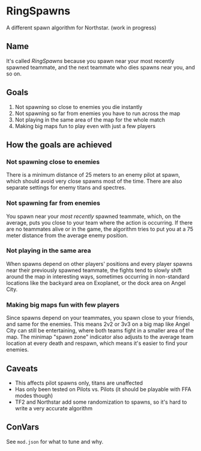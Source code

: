 RingSpawns
================================================================================

A different spawn algorithm for Northstar. (work in progress)

Name
--------------------------------------------------------------------------------

It's called _RingSpawns_ because you spawn near your most recently spawned
teammate, and the next teammate who dies spawns near you, and so on.

Goals
--------------------------------------------------------------------------------

 1. Not spawning so close to enemies you die instantly
 2. Not spawning so far from enemies you have to run across the map
 3. Not playing in the same area of the map for the whole match
 4. Making big maps fun to play even with just a few players

How the goals are achieved
--------------------------------------------------------------------------------

### Not spawning close to enemies

There is a minimum distance of 25 meters to an enemy pilot at spawn,
which should avoid very close spawns most of the time.
There are also separate settings for enemy titans and spectres.

### Not spawning far from enemies

You spawn near your _most recently_ spawned teammate, which,
on the average, puts you close to your team where the action is occurring.
If there are no teammates alive or in the game, the algorithm tries to put
you at a 75 meter distance from the average enemy position.

### Not playing in the same area

When spawns depend on other players' positions and every player spawns near
their previously spawned teammate, the fights tend to slowly shift around the
map in interesting ways, sometimes occurring in non-standard locations like
the backyard area on Exoplanet, or the dock area on Angel City.

### Making big maps fun with few players

Since spawns depend on your teammates, you spawn close to your friends, and
same for the enemies. This means 2v2 or 3v3 on a big map like Angel City
can still be entertaining, where both teams fight in a smaller area of the map.
The minimap "spawn zone" indicator also adjusts to the average team location at
every death and respawn, which means it's easier to find your enemies.

Caveats
--------------------------------------------------------------------------------

 * This affects pilot spawns only, titans are unaffected
 * Has only been tested on Pilots vs. Pilots (it should be playable with FFA modes though)
 * TF2 and Northstar add some randomization to spawns, so it's hard to write a very accurate algorithm

ConVars
--------------------------------------------------------------------------------

See `mod.json` for what to tune and why.
